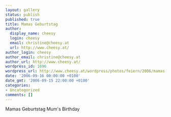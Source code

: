 ```yaml
---
layout: gallery
status: publish
published: true
title: Mamas Geburtstag
author:
  display_name: cheesy
  login: cheesy
  email: christine@cheesy.at
  url: http://www.cheesy.at/
author_login: cheesy
author_email: christine@cheesy.at
author_url: http://www.cheesy.at/
wordpress_id: 1696
wordpress_url: http://www.cheesy.at/wordpress/photos/feiern/2006/mamas-geburtsta/
date: '2006-09-16 00:00:00 +0100'
date_gmt: '2006-09-15 22:00:00 +0100'
categories:
- Uncategorized
comments: []
---
```

<!--:de-->Mamas Geburtstag
<!--:--><!--:en-->Mum's Birthday
<!--:-->
